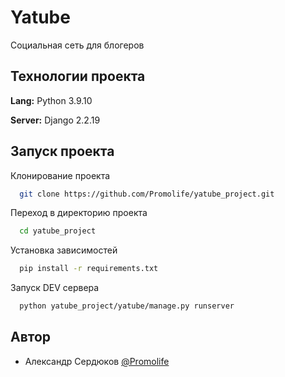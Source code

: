 # Yatube

Социальная сеть для блогеров



## Технологии проекта

**Lang:** Python 3.9.10

**Server:** Django 2.2.19


## Запуск проекта

Клонирование проекта

```bash
  git clone https://github.com/Promolife/yatube_project.git
```

Переход в директорию проекта

```bash
  cd yatube_project
```

Установка зависимостей

```bash
  pip install -r requirements.txt
```

Запуск DEV сервера

```bash
  python yatube_project/yatube/manage.py runserver
```


## Автор

- Александр Сердюков [@Promolife](https://www.github.com/octokatherine)
